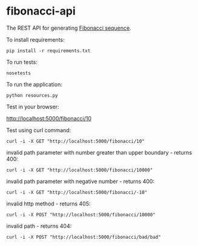 fibonacci-api
=============

The REST API for generating [Fibonacci sequence](https://en.wikipedia.org/wiki/Fibonacci_sequence).


To install requirements:

`pip install -r requirements.txt`

To run tests:

`nosetests`

To run the application:

`python resources.py`

Test in your browser:

[http://localhost:5000/fibonacci/10](http://localhost:5000/fibonacci/10)

Test using curl command:

`curl -i -X GET "http://localhost:5000/fibonacci/10"`

invalid path parameter with number greater than upper boundary - returns 400:

`curl -i -X GET "http://localhost:5000/fibonacci/10000"`

invalid path parameter with negative number - returns 400:

`curl -i -X GET "http://localhost:5000/fibonacci/-10"`

invalid http method - returns 405:

`curl -i -X POST "http://localhost:5000/fibonacci/10000"`

invalid path - returns 404:

`curl -i -X POST "http://localhost:5000/fibonacci/bad/bad"`

